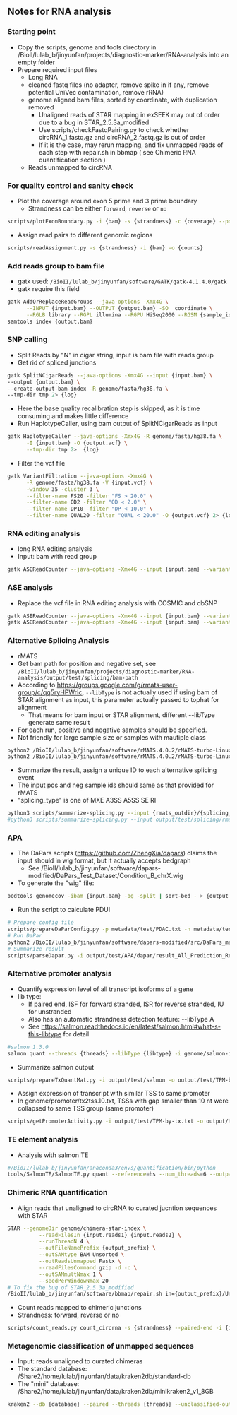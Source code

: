 ## Notes for RNA analysis

### Starting point
- Copy the scripts, genome  and tools directory in /BioII/lulab_b/jinyunfan/projects/diagnostic-marker/RNA-analysis into an empty folder
- Prepare required input files
  - Long RNA
  - cleaned fastq files (no adapter, remove spike in if any, remove potential UniVec contamination, remove rRNA)
  - genome aligned bam files, sorted by coordinate, with duplication removed
    - Unaligned reads of STAR mapping in exSEEK may out of order due to a bug in STAR_2.5.3a_modified
    - Use scripts/checkFastqPairing.py to check whether circRNA_1.fastq.gz and circRNA_2.fastq.gz is out of order
    - If it is the case, may rerun mapping, and fix unmapped reads of each step with repair.sh in bbmap ( see Chimeric RNA quantification section )
  - Reads unmapped to circRNA


### For quality control and sanity check
  - Plot the coverage around exon 5 prime and 3 prime boundary
    - Strandness can be either `forward`, `reverse` or `no`
  ```bash
  scripts/plotExonBoundary.py -i {bam} -s {strandness} -c {coverage} --pdf {plot}
  ``` 
  - Assign read pairs to different genomic regions
  ```bash
  scripts/readAssignment.py -s {strandness} -i {bam} -o {counts}
  ```


### Add reads group to bam file
  - gatk used: `/BioII/lulab_b/jinyunfan/software/GATK/gatk-4.1.4.0/gatk`
  - gatk require this field
  ```bash
  gatk AddOrReplaceReadGroups --java-options -Xmx4G \
        --INPUT {input.bam} --OUTPUT {output.bam} -SO  coordinate \
        --RGLB library --RGPL illumina --RGPU HiSeq2000 --RGSM {sample_id} > {log} 2>&1
  samtools index {output.bam}
  ```

### SNP calling
  - Split Reads by "N" in cigar string, input is bam file with reads group
  - Get rid of spliced junctions
  ```bash
  gatk SplitNCigarReads --java-options -Xmx4G --input {input.bam} \
  --output {output.bam} \
  --create-output-bam-index -R genome/fasta/hg38.fa \
  --tmp-dir tmp 2> {log}
  ```
  - Here the base quality recalibration step is skipped, as it is time consuming and makes little difference
  - Run HaplotypeCaller, using bam output of SplitNCigarReads as input
  ```bash
  gatk HaplotypeCaller --java-options -Xmx4G -R genome/fasta/hg38.fa \
        -I {input.bam} -O {output.vcf} \
        --tmp-dir tmp 2>  {log}
  ``` 
  - Filter the vcf file
  ```bash
  gatk VariantFiltration --java-options -Xmx4G \
        -R genome/fasta/hg38.fa -V {input.vcf} \
        -window 35 -cluster 3 \
        --filter-name FS20 -filter "FS > 20.0" \
        --filter-name QD2 -filter "QD < 2.0" \
        --filter-name DP10 -filter "DP < 10.0" \
        --filter-name QUAL20 -filter "QUAL < 20.0" -O {output.vcf} 2> {log} 
  ```
  
### RNA editing analysis
  - long RNA editing analysis
  - Input: bam with read group
  ```bash
  gatk ASEReadCounter --java-options -Xmx4G --input {input.bam} --variant genome/vcf/REDIportal.vcf.gz  --reference genome/fasta/hg38.fa --output-format TABLE 2> {log} | gzip -c > {output.REDIportal}
  ```

### ASE analysis
  - Replace the vcf file in RNA editing analysis with COSMIC and dbSNP
  ```bash
  gatk ASEReadCounter --java-options -Xmx4G --input {input.bam} --variant genome/vcf/dbSNP.vcf.gz --reference genome/fasta/hg38.fa --output-format TABLE 2> {log} | gzip -c > {output.dbSNP}
  gatk ASEReadCounter --java-options -Xmx4G --input {input.bam} --variant genome/vcf/COSMIC.vcf.gz --reference genome/fasta/hg38.fa --output-format TABLE 2> {log} | gzip -c > {output.COSMIC}
  ```


### Alternative Splicing Analysis
  - rMATS
  - Get bam path for position and negative set, see `/BioII/lulab_b/jinyunfan/projects/diagnostic-marker/RNA-analysis/output/test/splicing/bam-path`
  - According to https://groups.google.com/g/rmats-user-group/c/qq5ryHPWrIc, `--libType` is not actually used if using bam of STAR alignment as input, this parameter actually passed to tophat for alignment
    - That means for bam input or STAR alignment, different --libType generate same result
  - For each run, positive and negative samples should be specified.
  - Not friendly for large sample size or samples with mautiple class
  ```bash
  python2 /BioII/lulab_b/jinyunfan/software/rMATS.4.0.2/rMATS-turbo-Linux-UCS4/rmats.py --b1 {pos_path} --b2 {neg_path} --gtf genome/gtf/gencode.v27.annotation.gtf --od {outdir} -t paired  --libType fr-firststrand --readLength 150 
  python2 /BioII/lulab_b/jinyunfan/software/rMATS.4.0.2/rMATS-turbo-Linux-UCS4/rmats.py --b1 output/test/splicing/bam-path/PDAC.txt  --b2 output/test/splicing/bam-path/HD.txt --gtf genome/gtf/gencode.v27.annotation.gtf --od output/test/splicing/rmats -t paired  --libType fr-firststrand --readLength 150
  ``` 
  - Summarize the result, assign a unique ID to each alternative splicing event
  - The input pos and neg sample ids should same as that provided for rMATS
  - "splicing_type" is one of MXE A3SS A5SS SE RI 
  ```bash
  python3 scripts/summarize-splicing.py --input {rmats_outdir}/{splicing_type}.MATS.JC.txt  --outdir {outdir} --type {splicing_type} --method JC  --pos {pos}  --neg  {neg}
  #python3 scripts/summarize-splicing.py --input output/test/splicing/rmats/SE.MATS.JC.txt  --type SE --method JC --pos metadata/test/PDAC.txt --neg metadata/test/HD.txt  --outdir output/test/splicing/matrix
  ``` 


### APA
  - The DaPars scripts (https://github.com/ZhengXia/dapars) claims the input should in  wig format, but it actually accepts bedgraph
    - See /BioII/lulab_b/jinyunfan/software/dapars-modified/DaPars_Test_Dataset/Condition_B_chrX.wig
  - To generate the "wig" file:
  ```bash
  bedtools genomecov -ibam {input.bam} -bg -split | sort-bed - > {output.wig}
  ``` 
  - Run the script to calculate PDUI
  ```bash
  # Prepare config file
  scripts/prepareDaParConfig.py -p metadata/test/PDAC.txt -n metadata/test/HD.txt -i output/test/APA/wig -o output/test/APA/dapar --config output/test/APA/config.txt #python3 
  # Run DaPar
  python2 /BioII/lulab_b/jinyunfan/software/dapars-modified/src/DaPars_main.py output/test/APA/config.txt
  # Summarize result
  scripts/parseDapar.py -i output/test/APA/dapar/result_All_Prediction_Results.txt -c output/test/APA/config.txt -l output/test/APA/matrix/long.txt -s output/test/APA/matrix/short.txt -p output/test/APA/matrix/PDUI.txt
  ```


### Alternative promoter analysis
  - Quantify expression level of all transcript isoforms of a gene
  - lib type: 
    - If paired end, ISF for forward stranded, ISR for reverse stranded, IU for unstranded
    - Also has an automatic strandness detection feature: --libType A
    - See https://salmon.readthedocs.io/en/latest/salmon.html#what-s-this-libtype for detail
  ```bash
  #salmon 1.3.0
  salmon quant --threads {threads} --libType {libtype} -i genome/salmon-index -1 {input.fastq1} -2 {input.fastq2} --validateMappings --gcBias -o {outdir}
  ```
  - Summarize salmon output
  ```bash
  scripts/prepareTxQuantMat.py -i output/test/salmon -o output/test/TPM-by-tx.txt
  ```
  - Assign expression of transcript with similar TSS to same promoter
  - In genome/promoter/tx2tss.10.txt, TSSs with gap smaller than 10 nt were collapsed to same TSS group (same promoter) 
  ```bash
  scripts/getPromoterActivity.py -i output/test/TPM-by-tx.txt -o output/test/TPM-by-promoter.txt 
  ``` 


### TE element analysis
  - Analysis with salmon TE
  ```bash
  #/BioII/lulab_b/jinyunfan/anaconda3/envs/quantification/bin/python
  tools/SalmonTE/SalmonTE.py quant --reference=hs --num_threads=6 --outpath=output/{sample_id}  {fastq1} {fastq2}
  ``` 


### Chimeric RNA quantification
  - Align reads that unaligned to circRNA to curated jucntion sequences with STAR
  ```bash
  STAR --genomeDir genome/chimera-star-index \
            --readFilesIn {input.reads1} {input.reads2} \
            --runThreadN 4 \
            --outFileNamePrefix {output_prefix} \
            --outSAMtype BAM Unsorted \
            --outReadsUnmapped Fastx \
            --readFilesCommand gzip -d -c \
            --outSAMmultNmax 1 \
            --seedPerWindowNmax 20
  # To fix the bug of STAR_2.5.3a_modified 
  /BioII/lulab_b/jinyunfan/software/bbmap/repair.sh in={output_prefix}/Unmapped.out.mate1 in2={output_prefix}/Unmapped.out.mate1 out=unmapped_1.fastq.gz out2=unmapped_2.fastq.gz overwrite=t 
  ```
  - Count reads mapped to chimeric junctions
  - Strandness: forward, reverse or no 
  ```bash
  scripts/count_reads.py count_circrna -s {strandness} --paired-end -i {inbam} -o {output}
  ```


### Metagenomic classification of unmapped sequences
  - Input: reads unaligned to curated chimeras
  - The standard database: /Share2/home/lulab/jinyunfan/data/kraken2db/standard-db
  - The "mini" database: /Share2/home/lulab/jinyunfan/data/kraken2db/minikraken2_v1_8GB
  ```bash
  kraken2 --db {database} --paired --threads {threads} --unclassified-out {params.unclassified} --report {output.report}  --use-names  {input.fastq1} {input.fastq2}  >  {output.assignment} 2> {log} 
  ```
